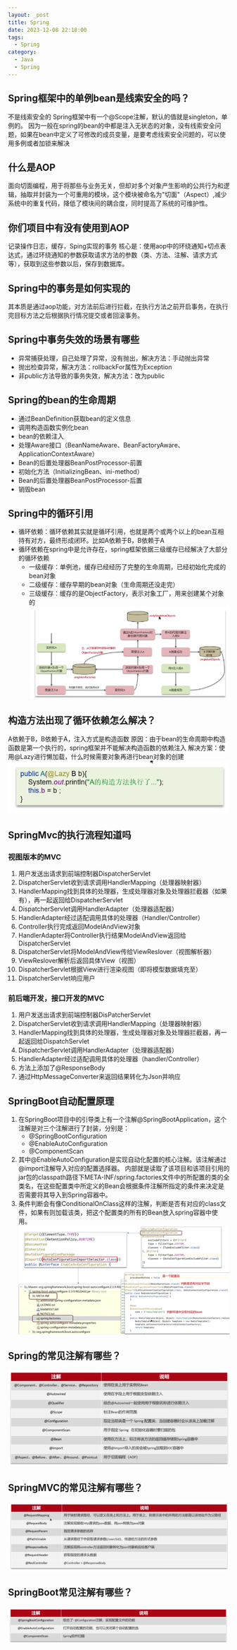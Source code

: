 ```yaml
---
layout: _post
title: Spring
date: 2023-12-08 22:18:00
tags:
  - Spring
category: 
  - Java
  - Spring
---
```

## Spring框架中的单例bean是线索安全的吗？
不是线索安全的
Spring框架中有一个@Scope注解，默认的值就是singleton，单例的。
因为一般在spring的bean的中都是注入无状态的对象，没有线索安全问题，如果在bean中定义了可修改的成员变量，是要考虑线索安全问题的，可以使用多例或者加锁来解决

## 什么是AOP
面向切面编程，用于将那些与业务无关，但却对多个对象产生影响的公共行为和逻辑，抽取并封装为一个可重用的模块，这个模块被命名为"切面"（Aspect）,减少系统中的重复代码，降低了模块间的耦合度，同时提高了系统的可维护性。

## 你们项目中有没有使用到AOP
记录操作日志，缓存，Sping实现的事务
核心是：使用aop中的环绕通知+切点表达式，通过环绕通知的参数获取请求方法的参数（类、方法、注解、请求方式等），获取到这些参数以后，保存到数据库。

## Spring中的事务是如何实现的
其本质是通过aop功能，对方法前后进行拦截，在执行方法之前开启事务，在执行完目标方法之后根据执行情况提交或者回滚事务。

## Spring中事务失效的场景有哪些
- 异常捕获处理，自己处理了异常，没有抛出，解决方法：手动抛出异常
- 抛出检查异常，解决方法：rollbackFor属性为Exception
- 非public方法导致的事务失效，解决方法：改为public

## Spring的bean的生命周期
- 通过BeanDefinition获取bean的定义信息
- 调用构造函数实例化bean
- bean的依赖注入
- 处理Aware接口（BeanNameAware、BeanFactoryAware、ApplicationContextAware）
- Bean的后置处理器BeanPostProcessor-前置
- 初始化方法（InitializingBean、ini-method）
- Bean的后置处理器BeanPostProcessor-后置
- 销毁bean

## Spring中的循环引用
- 循环依赖：循环依赖其实就是循环引用，也就是两个或两个以上的bean互相持有对方，最终形成闭环。比如A依赖于B，B依赖于A
- 循环依赖在spring中是允许存在，spring框架依据三级缓存已经解决了大部分的循环依赖
    - 一级缓存：单例池，缓存已经经历了完整的生命周期，已经初始化完成的bean对象
    - 二级缓存：缓存早期的bean对象（生命周期还没走完）
    - 三级缓存：缓存的是ObjectFactory，表示对象工厂，用来创建某个对象的
![img.png](../images/spring_xunhuanyinyong.png)

## 构造方法出现了循环依赖怎么解决？
A依赖于B，B依赖于A，注入方式是构造函数
原因：由于bean的生命周期中构造函数是第一个执行的，spring框架并不能解决构造函数的依赖注入
解决方案：使用@Lazy进行懒加载，什么时候需要对象再进行bean对象的创建
![img.png](../images/spring1.png)

## SpringMvc的执行流程知道吗
### 视图版本的MVC
1. 用户发送出请求到前端控制器DispatcherServlet
2. DispatcherServlet收到请求调用HandlerMapping（处理器映射器）
3. HandlerMapping找到具体的处理器，生成处理器对象及处理器拦截器（如果有），再一起返回给DispatcherServlet
4. DispatcherServlet调用HandlerAdapter（处理器适配器）
5. HandlerAdapter经过适配调用具体的处理器（Handler/Controller）
6. Controller执行完成返回ModelAndView对象
7. HandlerAdapter将Controller执行结果ModelAndView返回给DispatcherServlet
8. DispatcherServlet将ModelAndView传给ViewReslover（视图解析器）
9. ViewReslover解析后返回具体View（视图）
10. DispatcherServlet根据View进行渲染视图（即将模型数据填充至）
11. DispatcherServlet响应用户

### 前后端开发，接口开发的MVC
1. 用户发送出请求到前端控制器DisPatcherServlet
2. DispatcherServlet收到请求调用HandlerMapping（处理器映射器）
3. HandlerMapping找到具体的处理器，生成处理器对象及处理器拦截器，再一起返回给DispatchServlet
4. DispatcherServlet调用HandlerAdapter（处理器适配器）
5. HandlerAdapter经过适配调用具体的处理器（handler/Controller）
6. 方法上添加了@ResponseBody
7. 通过HttpMessageConverter来返回结果转化为Json并响应 

## SpringBoot自动配置原理
1. 在SpringBoot项目中的引导类上有一个注解@SpringBootApplication，这个注解是对三个注解进行了封装，分别是：
   - @SpringBootConfiguration
   - @EnableAutoConfiguration
   - @ComponentScan
2. 其中@EnableAutoConfiguration是实现自动化配置的核心注解。该注解通过@import注解导入对应的配置选择器。
内部就是读取了该项目和该项目引用的jar包的classpath路径下META-INF/spring.factories文件中的所配置的类的全类名，在这些配置类中所定义的Bean会根据条件注解所指定的条件来决定是否需要将其导入到Spring容器中。
3. 条件判断会有像ConditionalOnClass这样的注解，判断是否有对应的class文件，如果有则加载该类，把这个配置类的所有的Bean放入spring容器中使用。
![img.png](../images/spring2.png)

## Spring的常见注解有哪些？
![img.png](../images/spring3.png)

## SpringMVC的常见注解有哪些？
![img.png](../images/spring4.png)

## SpringBoot常见注解有哪些？
![img.png](../images/spring5.png)